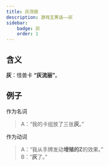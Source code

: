```yaml
---
title: 灰流丽
description: 游戏王黑话——灰
sidebar:
    badge: 灰
    order: 1
---
```


## 含义

**灰**：怪兽卡 **“灰流丽”**。

## 例子

作为名词
>A：“我的卡组放了三张**灰**。”

作为动词

>A：“我从手牌发动**增殖的Z**的效果。”  
>B：“**灰**了。”
